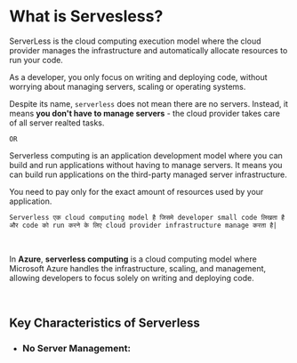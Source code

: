 # What is Servesless?

ServerLess is the cloud computing execution model where the cloud provider manages the infrastructure and automatically allocate resources to run your code.

As a developer, you only focus on writing and deploying code, without worrying about managing servers, scaling or operating systems. 

Despite its name, ```serverless``` does not mean there are no servers. Instead, it means **you don't have to manage servers** - the cloud provider takes care of all server realted tasks.

```
OR
```

Serverless computing is an application development model where you can build and run applications without having to manage servers. It means you can build run applications on the third-party managed server infrastructure.

You need to pay only for the exact amount of resources used by your application.

```Serverless एक cloud computing model है जिसमे developer small code लिखता है और code को run करने के लिए cloud provider infrastructure manage करता है|```

<br>

In **Azure**, **serverless computing** is a cloud computing model where Microsoft Azure handles the infrastructure, scaling, and management, allowing developers to focus solely on writing and deploying code.


<br>

## Key Characteristics of Serverless

- ### No Server Management:
